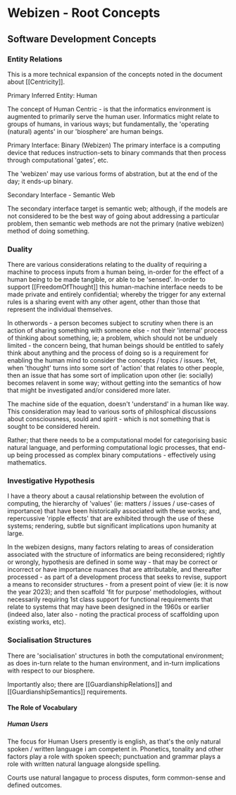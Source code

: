 # Webizen - Root Concepts

## Software Development Concepts

### Entity Relations 

This is a more technical expansion of the concepts noted in the document about [[Centricity]].

Primary Inferred Entity:  Human

The concept of Human Centric - is that the informatics environment is augmented to primarily serve the human user.  Informatics might relate to groups of humans, in various ways; but fundamentally, the 'operating (natural) agents' in our 'biosphere' are human beings. 


Primary Interface:  Binary (Webizen)
The primary interface is a computing device that reduces instruction-sets to binary commands that then process through computational 'gates', etc. 

The 'webizen' may use various forms of abstration, but at the end of the day; it ends-up binary. 

Secondary Interface - Semantic Web

The secondary interface target is semantic web; although, if the models are not considered to be the best way of going about addressing a particular problem, then semantic web methods are not the primary (native webizen) method of doing something.


### Duality

There are various considerations relating to the duality of requiring a machine to process inputs from a human being, in-order for the effect of a human being to be made tangible, or able to be 'sensed'.  In-order to support [[FreedomOfThought]] this human-machine interface needs to be made private and entirely confidential; whereby the trigger for any external rules is a sharing event with any other agent, other than those that represent the individual themselves.  

In otherwords - a person becomes subject to scrutiny when there is an action of sharing something with someone else - not their 'internal' process of thinking about something, ie; a problem, which should not be unduely limited - the concern being, that human beings should be entitled to safely think about anything and the process of doing so is a requirement for enabling the human mind to consider the concepts / topics / issues.  Yet, when 'thought' turns into some sort of 'action' that relates to other people, then an issue that has some sort of implication upon other (ie: socially) becomes relavent in some way; without getting into the semantics of how that might be investigated and/or considered more later.

The machine side of the equation, doesn't 'understand' in a human like way.  This consideration may lead to various sorts of philosphical discussions about consciousness, sould and spirit - which is not something that is sought to be considered herein.

Rather; that there needs to be a computational model for categorising basic natural language, and performing computational logic processes, that end-up being processed as complex binary computations - effectively using mathematics.

### Investigative Hypothesis

I have a theory about a causal relationship between the evolution of computing, the hierarchy of 'values' (ie: matters / issues / use-cases of importance) that have been historically associated with these works; and, repercussive 'ripple effects' that are exhibited through the use of these systems; rendering, subtle but significant implications upon humanity at large. 

In the webizen designs, many factors relating to areas of consideration associated with the structure of informatics are being reconsidered; rightly or wrongly, hypothesis are defined in some way - that may be correct or incorrect or have importance nuances that are attributable, and thereafter processed - as part of a development process that seeks to revise, support a means to reconsider structures - from a present point of view (ie: it is now the year 2023); and then scaffold 'fit for purpose' methodologies, without necessarily requiring 1st class support for functional requirements that relate to systems that may have been designed in the 1960s or earlier (indeed also, later also - noting the practical process of scaffolding upon existing works, etc).  

### Socialisation Structures

There are 'socialisation' structures in both the computational environment; as does in-turn relate to the human environment, and in-turn implications with respect to our biosphere.

Importantly also; there are [[GuardianshipRelations]] and [[GuardianshipSemantics]] requirements. 


#### The Role of Vocabulary

##### Human Users
The focus for Human Users presently is english, as that's the only natural spoken / written language i am competent in.  Phonetics, tonality and other factors play a role with spoken speech; punctuation and grammar plays a role with written natural language alongside spelling.


Courts use natural langague to process disputes, form common-sense and defined outcomes.
